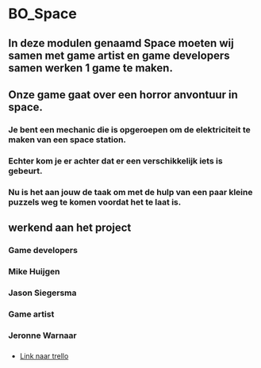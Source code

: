 # BO_Space 

## In deze modulen genaamd Space moeten wij samen met game artist en game developers samen werken 1 game te maken.

## Onze game gaat over een horror anvontuur in space.
### Je bent een mechanic die is opgeroepen om de elektriciteit te maken van een space station.
### Echter kom je er achter dat er een verschikkelijk iets is gebeurt.
### Nu is het aan jouw de taak om met de hulp van een paar kleine puzzels weg te komen voordat het te laat is.

## werkend aan het project
### Game developers
### Mike Huijgen
### Jason Siegersma

### Game artist
### Jeronne Warnaar
###
###
###

- [Link naar trello](https://trello.com/b/FX8tR6T4/bo-space)